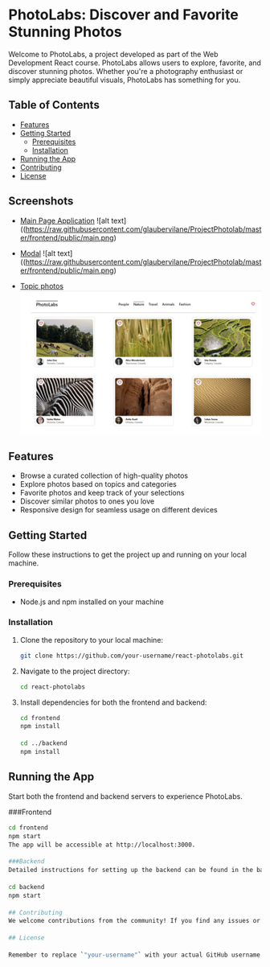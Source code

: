 # PhotoLabs: Discover and Favorite Stunning Photos

Welcome to PhotoLabs, a project developed as part of the Web Development React course. PhotoLabs allows users to explore, favorite, and discover stunning photos. Whether you're a photography enthusiast or simply appreciate beautiful visuals, PhotoLabs has something for you.

## Table of Contents

- [Features](#features)
- [Getting Started](#getting-started)
  - [Prerequisites](#prerequisites)
  - [Installation](#installation)
- [Running the App](#running-the-app)
- [Contributing](#contributing)
- [License](#license)

## Screenshots

- [Main Page Application](https://github.com/glaubervilane/ProjectPhotolab/blob/master/frontend/public/main.png)
![alt text]((https://raw.githubusercontent.com/glaubervilane/ProjectPhotolab/master/frontend/public/main.png)

- [Modal](https://github.com/glaubervilane/ProjectPhotolab/blob/master/frontend/public/modal.png)
![alt text]((https://raw.githubusercontent.com/glaubervilane/ProjectPhotolab/master/frontend/public/main.png)

- [Topic photos](https://github.com/glaubervilane/ProjectPhotolab/blob/master/frontend/public/TopicPhotos.png) 
![alt text](https://raw.githubusercontent.com/glaubervilane/ProjectPhotolab/master/frontend/public/TopicPhotos.png)

## Features

- Browse a curated collection of high-quality photos
- Explore photos based on topics and categories
- Favorite photos and keep track of your selections
- Discover similar photos to ones you love
- Responsive design for seamless usage on different devices

## Getting Started

Follow these instructions to get the project up and running on your local machine.

### Prerequisites

- Node.js and npm installed on your machine

### Installation

1. Clone the repository to your local machine:

   ```sh
   git clone https://github.com/your-username/react-photolabs.git

2. Navigate to the project directory:

   ```sh
   cd react-photolabs

3. Install dependencies for both the frontend and backend:

   ```sh
   cd frontend
   npm install
   
   cd ../backend
   npm install

## Running the App

Start both the frontend and backend servers to experience PhotoLabs.

###Frontend
  ```sh
  cd frontend
  npm start
The app will be accessible at http://localhost:3000.

###Backend
Detailed instructions for setting up the backend can be found in the backend/readme file.

  cd backend
  npm start

## Contributing
We welcome contributions from the community! If you find any issues or have ideas for improvements, feel free to submit a pull request.

## License

Remember to replace `"your-username"` with your actual GitHub username in the clone URL. Additionally, you can create a `CONTRIBUTING.md` file to outline specific guidelines for contributing to your project if desired.

